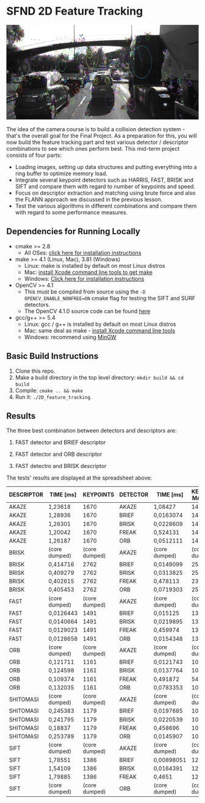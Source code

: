 # SFND 2D Feature Tracking

<img src="images/keypoints.png" width="820" height="248" />

The idea of the camera course is to build a collision detection system - that's the overall goal for the Final Project. As a preparation for this, you will now build the feature tracking part and test various detector / descriptor combinations to see which ones perform best. This mid-term project consists of four parts:

* Loading images, setting up data structures and putting everything into a ring buffer to optimize memory load. 
* Integrate several keypoint detectors such as HARRIS, FAST, BRISK and SIFT and compare them with regard to number of keypoints and speed. 
* Focus on descriptor extraction and matching using brute force and also the FLANN approach we discussed in the previous lesson. 
* Test the various algorithms in different combinations and compare them with regard to some performance measures. 


## Dependencies for Running Locally
* cmake >= 2.8
  * All OSes: [click here for installation instructions](https://cmake.org/install/)
* make >= 4.1 (Linux, Mac), 3.81 (Windows)
  * Linux: make is installed by default on most Linux distros
  * Mac: [install Xcode command line tools to get make](https://developer.apple.com/xcode/features/)
  * Windows: [Click here for installation instructions](http://gnuwin32.sourceforge.net/packages/make.htm)
* OpenCV >= 4.1
  * This must be compiled from source using the `-D OPENCV_ENABLE_NONFREE=ON` cmake flag for testing the SIFT and SURF detectors.
  * The OpenCV 4.1.0 source code can be found [here](https://github.com/opencv/opencv/tree/4.1.0)
* gcc/g++ >= 5.4
  * Linux: gcc / g++ is installed by default on most Linux distros
  * Mac: same deal as make - [install Xcode command line tools](https://developer.apple.com/xcode/features/)
  * Windows: recommend using [MinGW](http://www.mingw.org/)

## Basic Build Instructions

1. Clone this repo.
2. Make a build directory in the top level directory: `mkdir build && cd build`
3. Compile: `cmake .. && make`
4. Run it: `./2D_feature_tracking`.


## Results

The three best combination between detectors and descriptors are:

1. FAST detector and BRIEF descriptor 

2. FAST detector and ORB descriptor

3. FAST detectro and BRISK descriptor

The tests' results are displayed at the spreadsheet above:

| DESCRIPTOR | TIME [ms]     | KEYPOINTS     | DETECTOR | TIME [ms]     | KEYPOINT MATCHES | %             | TOTAL TIME [ms] |
|------------|---------------|---------------|----------|---------------|------------------|---------------|-----------------|
| AKAZE      | 1,23618       | 1670          | AKAZE    | 1,08427       | 1491             | 0,892814371   | 2,32045         |
| AKAZE      | 1,28936       | 1670          | BRIEF    | 0,0163074     | 1491             | 0,892814371   | 1,30027         |
| AKAZE      | 1,26301       | 1670          | BRISK    | 0,0228609     | 1491             | 0,892814371   | 1,28588         |
| AKAZE      | 1,20042       | 1670          | FREAK    | 0,524131      | 1491             | 0,892814371   | 1,72455         |
| AKAZE      | 1,26187       | 1670          | ORB      | 0,0512111     | 1491             | 0,892814371   | 1,31308         |
| BRISK      | (core dumped) | (core dumped) | AKAZE    | (core dumped) | (core dumped)    | (core dumped) | (core dumped)   |
| BRISK      | 0,414716      | 2762          | BRIEF    | 0,0149099     | 2508             | 0,908037654   | 0,429626        |
| BRISK      | 0,409279      | 2762          | BRISK    | 0,0313825     | 2508             | 0,908037654   | 0,440661        |
| BRISK      | 0,402615      | 2762          | FREAK    | 0,478113      | 2326             | 0,842143374   | 0,880727        |
| BRISK      | 0,405453      | 2762          | ORB      | 0,0719303     | 2508             | 0,908037654   | 0,477384        |
| FAST       | (core dumped) | (core dumped) | AKAZE    | (core dumped) | (core dumped)    | (core dumped) | (core dumped)   |
| FAST       | 0,0126443     | 1491          | BRIEF    | 0,015125      | 1348             | 0,904091214   | 0,0277693       |
| FAST       | 0,0140664     | 1491          | BRISK    | 0,0219895     | 1348             | 0,904091214   | 0,0360559       |
| FAST       | 0,0129023     | 1491          | FREAK    | 0,459974      | 1348             | 0,904091214   | 0,472876        |
| FAST       | 0,0128658     | 1491          | ORB      | 0,0154348     | 1348             | 0,904091214   | 0,0283006       |
| ORB        | (core dumped) | (core dumped) | AKAZE    | (core dumped) | (core dumped)    | (core dumped) | (core dumped)   |
| ORB        | 0,121711      | 1161          | BRIEF    | 0,0121743     | 1033             | 0,889750215   | 0,133885        |
| ORB        | 0,124598      | 1161          | BRISK    | 0,0137764     | 1033             | 0,889750215   | 0,138375        |
| ORB        | 0,109374      | 1161          | FREAK    | 0,491872      | 549              | 0,472868217   | 0,601246        |
| ORB        | 0,132035      | 1161          | ORB      | 0,0783353     | 1033             | 0,889750215   | 0,210371        |
| SHITOMASI  | (core dumped) | (core dumped) | AKAZE    | (core dumped) | (core dumped)    | (core dumped) | (core dumped)   |
| SHITOMASI  | 0,245383      | 1179          | BRIEF    | 0,0197685     | 1067             | 0,905004241   | 0,265151        |
| SHITOMASI  | 0,241795      | 1179          | BRISK    | 0,0220539     | 1067             | 0,905004241   | 0,263848        |
| SHITOMASI  | 0,18837       | 1179          | FREAK    | 0,458696      | 1067             | 0,905004241   | 0,647066        |
| SHITOMASI  | 0,253789      | 1179          | ORB      | 0,0145907     | 1067             | 0,905004241   | 0,268379        |
| SIFT       | (core dumped) | (core dumped) | AKAZE    | (core dumped) | (core dumped)    | (core dumped) | (core dumped)   |
| SIFT       | 1,78551       | 1386          | BRIEF    | 0,00898051    | 1249             | 0,901154401   | 1,79449         |
| SIFT       | 1,54109       | 1386          | BRISK    | 0,0164391     | 1248             | 0,9004329     | 1,55753         |
| SIFT       | 1,79885       | 1386          | FREAK    | 0,4651        | 1239             | 0,893939394   | 2,26395         |
| SIFT       | (core dumped) | (core dumped) | ORB      | (core dumped) | (core dumped)    | (core dumped) | (core dumped)   |
